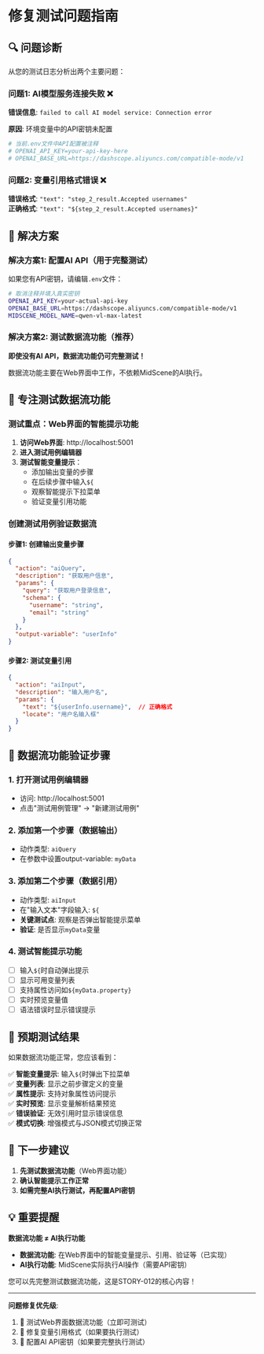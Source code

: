 # 修复测试问题指南

## 🔍 问题诊断

从您的测试日志分析出两个主要问题：

### 问题1: AI模型服务连接失败 ❌
**错误信息**: `failed to call AI model service: Connection error`

**原因**: 环境变量中的API密钥未配置
```bash
# 当前.env文件中API配置被注释
# OPENAI_API_KEY=your-api-key-here
# OPENAI_BASE_URL=https://dashscope.aliyuncs.com/compatible-mode/v1
```

### 问题2: 变量引用格式错误 ❌  
**错误格式**: `"text": "step_2_result.Accepted usernames"`  
**正确格式**: `"text": "${step_2_result.Accepted usernames}"`

## 🔧 解决方案

### 解决方案1: 配置AI API（用于完整测试）

如果您有API密钥，请编辑`.env`文件：

```bash
# 取消注释并填入真实密钥
OPENAI_API_KEY=your-actual-api-key
OPENAI_BASE_URL=https://dashscope.aliyuncs.com/compatible-mode/v1
MIDSCENE_MODEL_NAME=qwen-vl-max-latest
```

### 解决方案2: 测试数据流功能（推荐）

**即使没有AI API，数据流功能仍可完整测试！**

数据流功能主要在Web界面中工作，不依赖MidScene的AI执行。

## 🎯 专注测试数据流功能

### 测试重点：Web界面的智能提示功能

1. **访问Web界面**: http://localhost:5001
2. **进入测试用例编辑器**
3. **测试智能变量提示**：
   - 添加输出变量的步骤
   - 在后续步骤中输入`${`
   - 观察智能提示下拉菜单
   - 验证变量引用功能

### 创建测试用例验证数据流

#### 步骤1: 创建输出变量步骤
```json
{
  "action": "aiQuery",
  "description": "获取用户信息",
  "params": {
    "query": "获取用户登录信息",
    "schema": {
      "username": "string",
      "email": "string"
    }
  },
  "output-variable": "userInfo"
}
```

#### 步骤2: 测试变量引用
```json
{
  "action": "aiInput", 
  "description": "输入用户名",
  "params": {
    "text": "${userInfo.username}",  // 正确格式
    "locate": "用户名输入框"
  }
}
```

## 🧪 数据流功能验证步骤

### 1. 打开测试用例编辑器
- 访问: http://localhost:5001
- 点击"测试用例管理" → "新建测试用例"

### 2. 添加第一个步骤（数据输出）
- 动作类型: `aiQuery`
- 在参数中设置output-variable: `myData`

### 3. 添加第二个步骤（数据引用）
- 动作类型: `aiInput`
- 在"输入文本"字段输入: `${`
- **关键测试点**: 观察是否弹出智能提示菜单
- **验证**: 是否显示`myData`变量

### 4. 测试智能提示功能
- [ ] 输入`${`时自动弹出提示
- [ ] 显示可用变量列表
- [ ] 支持属性访问如`${myData.property}`
- [ ] 实时预览变量值
- [ ] 语法错误时显示错误提示

## 🎉 预期测试结果

如果数据流功能正常，您应该看到：

✅ **智能变量提示**: 输入`${`时弹出下拉菜单  
✅ **变量列表**: 显示之前步骤定义的变量  
✅ **属性提示**: 支持对象属性访问提示  
✅ **实时预览**: 显示变量解析结果预览  
✅ **错误验证**: 无效引用时显示错误信息  
✅ **模式切换**: 增强模式与JSON模式切换正常  

## 🚀 下一步建议

1. **先测试数据流功能**（Web界面功能）
2. **确认智能提示工作正常**
3. **如需完整AI执行测试，再配置API密钥**

## 💡 重要提醒

**数据流功能 ≠ AI执行功能**

- **数据流功能**: 在Web界面中的智能变量提示、引用、验证等（已实现）
- **AI执行功能**: MidScene实际执行AI操作（需要API密钥）

您可以先完整测试数据流功能，这是STORY-012的核心内容！

---

**问题修复优先级**:
1. 🥇 测试Web界面数据流功能（立即可测试）
2. 🥈 修复变量引用格式（如果要执行测试）
3. 🥉 配置AI API密钥（如果要完整执行测试）